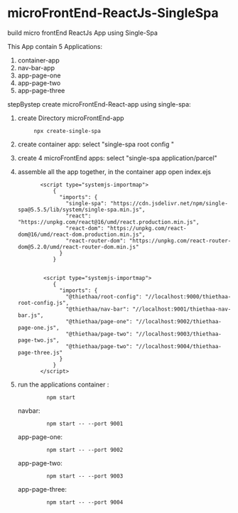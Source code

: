# microFrontEnd-ReactJs-SingleSpa
build micro frontEnd ReactJs App using Single-Spa

This App contain 5 Applications:
1. container-app
2. nav-bar-app
3. app-page-one
4. app-page-two
5. app-page-three

stepBystep create microFrontEnd-React-app using single-spa:
1. create Directory microFrontEnd-app
    
            npx create-single-spa
          
2. create container app:
      select "single-spa root config "
      
3. create 4 microFrontEnd apps:
      select "single-spa application/parcel"
4. assemble all the app together, in the container app open index.ejs

              <script type="systemjs-importmap">
                  {
                    "imports": {
                      "single-spa": "https://cdn.jsdelivr.net/npm/single-spa@5.5.5/lib/system/single-spa.min.js",
                      "react": "https://unpkg.com/react@16/umd/react.production.min.js",
                      "react-dom": "https://unpkg.com/react-dom@16/umd/react-dom.production.min.js",
                      "react-router-dom": "https://unpkg.com/react-router-dom@5.2.0/umd/react-router-dom.min.js"
                    }
                  }


               <script type="systemjs-importmap">
                  {
                    "imports": {
                      "@thiethaa/root-config": "//localhost:9000/thiethaa-root-config.js",
                      "@thiethaa/nav-bar": "//localhost:9001/thiethaa-nav-bar.js",
                      "@thiethaa/page-one": "//localhost:9002/thiethaa-page-one.js",
                      "@thiethaa/page-two": "//localhost:9003/thiethaa-page-two.js",
                      "@thiethaa/page-two": "//localhost:9004/thiethaa-page-three.js"
                    }
                  }
              </script>


5. run the applications
    container : 
            
                npm start
    navbar:
              
                npm start -- --port 9001
   
    app-page-one:
              
                npm start -- --port 9002
   
    app-page-two:
              
                npm start -- --port 9003
    
   app-page-three:
              
                npm start -- --port 9004
